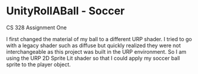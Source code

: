 # UnityRollABall - Soccer
CS 328 Assignment One

I first changed the material of my ball to a different URP shader. I tried to go with a legacy shader such as diffuse but quickly realized they were not interchangeable as this project was built in the URP environment. So I am using the URP 2D Sprite Lit shader so that I could apply my soccer ball sprite to the player object. 
